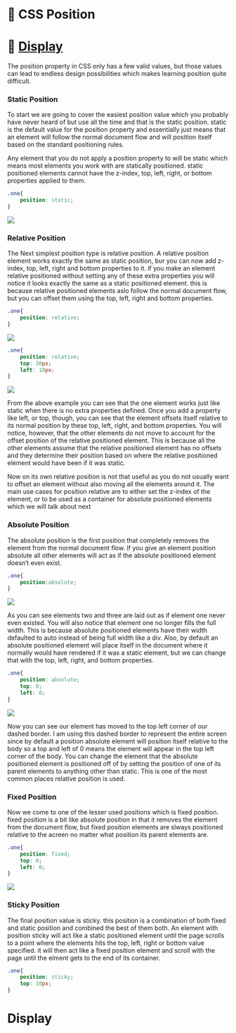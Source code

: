 # 🌿 CSS Position
# 🍃 [Display](#display-1)


The position property in CSS only has a few valid values, but those values can lead to endless design possibilities which makes learning position quite difficult.

### Static Position
To start we are going to cover the easiest position value which you probably have never heard of but use all the time and that is the static position. static is the default value for the position property and essentially just means that an element will follow the normal document flow and will position itself based on the standard positioning rules.

Any element that you do not apply a position property to will be static which means most elements you work with are statically positioned. static positioned elements cannot have the z-index, top, left, right, or bottom properties applied to them.

```css
.one{
    position: static;
}
```
![](../img/static-position.png)

### Relative Position

The Next simplest position type is relative position. A relative position element works exactly the same as static position, bur you can now add z-index, top, left, right and bottom properties to it. if you make an element relative positioned without setting any of these extra properties you will notice it looks exactly the same as a static positioned element. this is because relative positioned elements aslo follow the normal document flow, but you can offset them using the top, left, right and bottom properties.

```css
.one{
    position: relative;
}
```
![](../img/static-position.png)

```css
.one{
    position: relative;
    top: 30px;
    left: 10px;
}
```
![](../img/relative-position.png)

From the above example you can see that the one element works just like static when there is no extra properties defined. Once you add a property like left, or top, though, you can see that the element offsets itself relative to its normal position by these top, left, right, and bottom properties. You will notice, however, that the other elements do not move to account for the offset position of the relative positioned element. This is because all the other elements assume that the relative positioned element has no offsets and they determine their position based on where the relative positioned element would have been if it was static.

Now on its own relative position is not that useful as you do not usually want to offset an element without also moving all the elements around it. The main use cases for position relative are to either set the z-index of the element, or to be used as a container for absolute positioned elements which we will talk about next

### Absolute Position
The absolute position is the first position that completely removes the element from the normal document flow. If you give an element position absolute all other elements will act as if the absolute positioned element doesn’t even exist.

```css
.one{
    position:absolute;
}
```
![](../img/absolute-position.png)

As you can see elements two and three are laid out as if element one never even existed. You will also notice that element one no longer fills the full width. This is because absolute positioned elements have their width defaulted to auto instead of being full width like a div. Also, by default an absolute positioned element will place itself in the document where it normally would have rendered if it was a static element, but we can change that with the top, left, right, and bottom properties.

```css
.one{
    position: absolute;
    top: 0;
    left: 0;
}

```
![](../img/absolute-position-1.png)

Now you can see our element has moved to the top left corner of our dashed border. I am using this dashed border to represent the entire screen since by default a position absolute element will position itself relative to the body so a top and left of 0 means the element will appear in the top left corner of the body. You can change the element that the absolute positioned element is positioned off of by setting the position of one of its parent elements to anything other than static. This is one of the most common places relative position is used.

### Fixed Position
Now we come to one of the lesser used positions which is fixed position. fixed position is a bit like absolute position in that it removes the element from the document flow, but fixed position elements are slways positioned relative to the acreen no matter what position its parent elements are.

```css
.one{
    position: fixed;
    top: 0;
    left: 0;
}
```
![](../img/fixed-position.png)

### Sticky Position

The final position value is sticky. this position is a combination of both fixed and static position and combined the best of them both. An element with position sticky will act like a static positioned element until the page scrolls to a point where the elements hits the top, left, right or bottom value specified. it will then act like a fixed position element and scroll with the page until the elment gets to the end of its container.

```css
.one{
    position: sticky;
    top: 10px;
}
```
# Display
